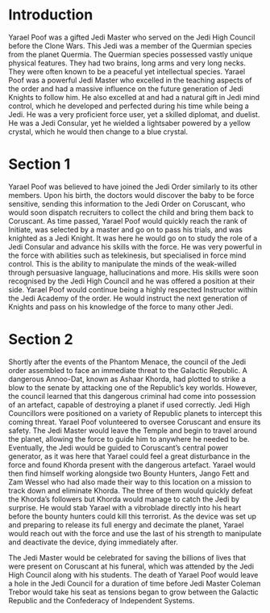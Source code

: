 # Introduction

Yarael Poof was a gifted Jedi Master who served on the Jedi High Council before the Clone Wars.
This Jedi was a member of the Quermian species from the planet Quermia.
The Quermian species possessed vastly unique physical features.
They had two brains, long arms and very long necks.
They were often known to be a peaceful yet intellectual species.
Yarael Poof was a powerful Jedi Master who excelled in the teaching aspects of the order and had a massive influence on the future generation of Jedi Knights to follow him.
He also excelled at and had a natural gift in Jedi mind control, which he developed and perfected during his time while being a Jedi.
He was a very proficient force user, yet a skilled diplomat, and duelist.
He was a Jedi Consular, yet he wielded a lightsaber powered by a yellow crystal, which he would then change to a blue crystal.

# Section 1

Yarael Poof was believed to have joined the Jedi Order similarly to its other members.
Upon his birth, the doctors would discover the baby to be force sensitive, sending this information to the Jedi Order on Coruscant, who would soon dispatch recruiters to collect the child and bring them back to Coruscant.
As time passed, Yarael Poof would quickly reach the rank of Initiate, was selected by a master and go on to pass his trials, and was knighted as a Jedi Knight.
It was here he would go on to study the role of a Jedi Consular and advance his skills with the force.
He was very powerful in the force with abilities such as telekinesis, but specialised in force mind control.
This is the ability to manipulate the minds of the weak-willed through persuasive language, hallucinations and more.
His skills were soon recognised by the Jedi High Council and he was offered a position at their side.
Yarael Poof would continue being a highly respected Instructor within the Jedi Academy of the order.
He would instruct the next generation of Knights and pass on his knowledge of the force to many other Jedi.

# Section 2

Shortly after the events of the Phantom Menace, the council of the Jedi order assembled to face an immediate threat to the Galactic Republic.
A dangerous Annoo-Dat, known as Ashaar Khorda, had plotted to strike a blow to the senate by attacking one of the Republic’s key worlds.
However, the council learned that this dangerous criminal had come into possession of an artefact, capable of destroying a planet if used correctly.
Jedi High Councillors were positioned on a variety of Republic planets to intercept this coming threat.
Yarael Poof volunteered to oversee Coruscant and ensure its safety.
The Jedi Master would leave the Temple and begin to travel around the planet, allowing the force to guide him to anywhere he needed to be.
Eventually, the Jedi would be guided to Coruscant’s central power generator, as it was here that Yarael could feel a great disturbance in the force and found Khorda present with the dangerous artefact.
Yarael would then find himself working alongside two Bounty Hunters, Jango Fett and Zam Wessel who had also made their way to this location on a mission to track down and eliminate Khorda.
The three of them would quickly defeat the Khorda’s followers but Khorda would manage to catch the Jedi by surprise.
He would stab Yarael with a vibroblade directly into his heart before the bounty hunters could kill this terrorist.
As the device was set up and preparing to release its full energy and decimate the planet, Yarael would reach out with the force and use the last of his strength to manipulate and deactivate the device, dying immediately after.

The Jedi Master would be celebrated for saving the billions of lives that were present on Coruscant at his funeral, which was attended by the Jedi High Council along with his students.
The death of Yarael Poof would leave a hole in the Jedi Council for a duration of time before Jedi Master Coleman Trebor would take his seat as tensions began to grow between the Galactic Republic and the Confederacy of Independent Systems.
